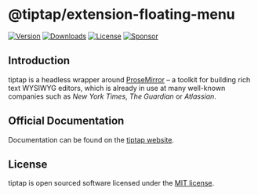 # @tiptap/extension-floating-menu
[![Version](https://img.shields.io/npm/v/@tiptap/extension-floating-menu.svg?label=version)](https://www.npmjs.com/package/@tiptap/extension-floating-menu)
[![Downloads](https://img.shields.io/npm/dm/@tiptap/extension-floating-menu.svg)](https://npmcharts.com/compare/tiptap?minimal=true)
[![License](https://img.shields.io/npm/l/@tiptap/extension-floating-menu.svg)](https://www.npmjs.com/package/@tiptap/extension-floating-menu)
[![Sponsor](https://img.shields.io/static/v1?label=Sponsor&message=%E2%9D%A4&logo=GitHub)](https://github.com/sponsors/ueberdosis)

## Introduction
tiptap is a headless wrapper around [ProseMirror](https://ProseMirror.net) – a toolkit for building rich text WYSIWYG editors, which is already in use at many well-known companies such as *New York Times*, *The Guardian* or *Atlassian*.

## Official Documentation
Documentation can be found on the [tiptap website](https://tiptap.dev).

## License
tiptap is open sourced software licensed under the [MIT license](https://github.com/ueberdosis/tiptap/blob/main/LICENSE.md).
